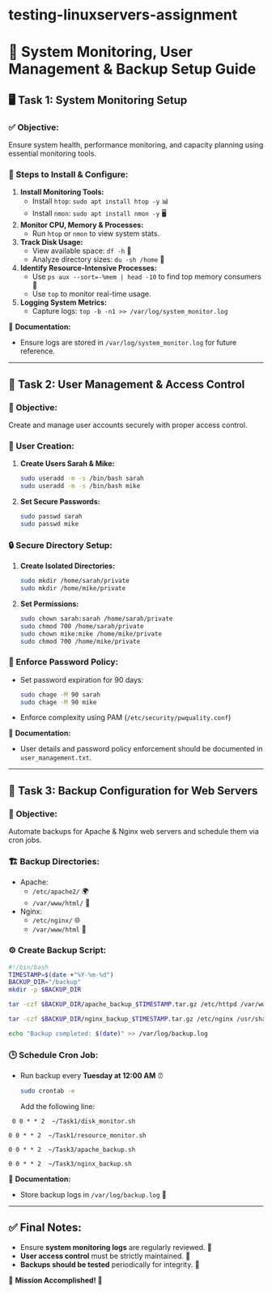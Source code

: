 # testing-linuxservers-assignment
# 📌 System Monitoring, User Management & Backup Setup Guide

## 🖥️ Task 1: System Monitoring Setup

### ✅ Objective:
Ensure system health, performance monitoring, and capacity planning using essential monitoring tools.

### 🔧 Steps to Install & Configure:
1. **Install Monitoring Tools:**
   - Install `htop`: `sudo apt install htop -y`  📊
   - Install `nmon`: `sudo apt install nmon -y`  🖥️
2. **Monitor CPU, Memory & Processes:**
   - Run `htop` or `nmon` to view system stats.
3. **Track Disk Usage:**
   - View available space: `df -h` 💾
   - Analyze directory sizes: `du -sh /home` 📂
4. **Identify Resource-Intensive Processes:**
   - Use `ps aux --sort=-%mem | head -10` to find top memory consumers 🚀
   - Use `top` to monitor real-time usage.
5. **Logging System Metrics:**
   - Capture logs: `top -b -n1 >> /var/log/system_monitor.log`

📌 **Documentation:**
- Ensure logs are stored in `/var/log/system_monitor.log` for future reference.

---

## 👥 Task 2: User Management & Access Control

### 🎯 Objective:
Create and manage user accounts securely with proper access control.

### 👤 User Creation:
1. **Create Users Sarah & Mike:**
   ```bash
   sudo useradd -m -s /bin/bash sarah
   sudo useradd -m -s /bin/bash mike
   ```
2. **Set Secure Passwords:**
   ```bash
   sudo passwd sarah
   sudo passwd mike
   ```

### 🔒 Secure Directory Setup:
1. **Create Isolated Directories:**
   ```bash
   sudo mkdir /home/sarah/private
   sudo mkdir /home/mike/private
   ```
2. **Set Permissions:**
   ```bash
   sudo chown sarah:sarah /home/sarah/private
   sudo chmod 700 /home/sarah/private
   sudo chown mike:mike /home/mike/private
   sudo chmod 700 /home/mike/private
   ```

### 🔐 Enforce Password Policy:
- Set password expiration for 90 days:
  ```bash
  sudo chage -M 90 sarah
  sudo chage -M 90 mike
  ```
- Enforce complexity using PAM (`/etc/security/pwquality.conf`)

📌 **Documentation:**
- User details and password policy enforcement should be documented in `user_management.txt`.

---

## 🔄 Task 3: Backup Configuration for Web Servers

### 🎯 Objective:
Automate backups for Apache & Nginx web servers and schedule them via cron jobs.

### 🏗️ Backup Directories:
- Apache:
  - `/etc/apache2/` 🌍
  - `/var/www/html/` 📂
- Nginx:
  - `/etc/nginx/` 🌐
  - `/var/www/html` 📁

### ⚙️ Create Backup Script:
```bash
#!/bin/bash
TIMESTAMP=$(date +"%Y-%m-%d")
BACKUP_DIR="/backup"
mkdir -p $BACKUP_DIR

tar -czf $BACKUP_DIR/apache_backup_$TIMESTAMP.tar.gz /etc/httpd /var/www/html

tar -czf $BACKUP_DIR/nginx_backup_$TIMESTAMP.tar.gz /etc/nginx /usr/share/nginx/html

echo "Backup completed: $(date)" >> /var/log/backup.log
```

### 🕒 Schedule Cron Job:
- Run backup every **Tuesday at 12:00 AM** ⏰
  ```bash
  sudo crontab -e
  ```
  Add the following line:
```
 0 0 * * 2  ~/Task1/disk_monitor.sh
  ```
  ```
  0 0 * * 2  ~/Task1/resource_monitor.sh

  ```
  ```
  0 0 * * 2  ~/Task3/apache_backup.sh
  ```
  ```
  0 0 * * 2  ~/Task3/nginx_backup.sh
  ```

📌 **Documentation:**
- Store backup logs in `/var/log/backup.log` 📜

---

## ✅ Final Notes:
- Ensure **system monitoring logs** are regularly reviewed. 🧐
- **User access control** must be strictly maintained. 🔐
- **Backups should be tested** periodically for integrity. 🔄

🎯 **Mission Accomplished! 🚀**
